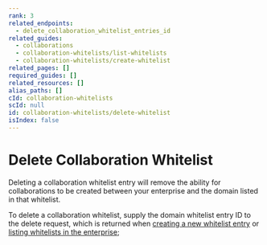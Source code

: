 ```yaml
---
rank: 3
related_endpoints:
  - delete_collaboration_whitelist_entries_id
related_guides:
  - collaborations
  - collaboration-whitelists/list-whitelists
  - collaboration-whitelists/create-whitelist
related_pages: []
required_guides: []
related_resources: []
alias_paths: []
cId: collaboration-whitelists
scId: null
id: collaboration-whitelists/delete-whitelist
isIndex: false
---
```

# Delete Collaboration Whitelist

Deleting a collaboration whitelist entry will remove the ability for
collaborations to be created between your enterprise and the domain listed in
that whitelist.

To delete a collaboration whitelist, supply the domain whitelist entry ID to
the delete request, which is returned when
[creating a new whitelist entry](guide://collaboration-whitelists/create-whitelist)
or
[listing whitelists in the enterprise](guide://collaboration-whitelists/list-whitelists);

<Samples id="delete_collaboration_whitelist_entries_id">

</Samples>
